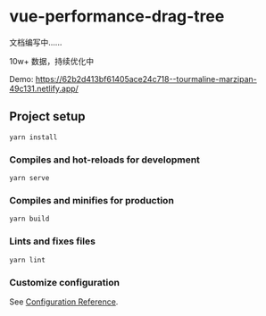 # vue-performance-drag-tree

文档编写中......

10w+ 数据，持续优化中

Demo: https://62b2d413bf61405ace24c718--tourmaline-marzipan-49c131.netlify.app/

## Project setup
```
yarn install
```

### Compiles and hot-reloads for development
```
yarn serve
```

### Compiles and minifies for production
```
yarn build
```

### Lints and fixes files
```
yarn lint
```

### Customize configuration
See [Configuration Reference](https://cli.vuejs.org/config/).
